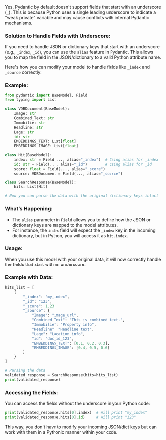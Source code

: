 Yes, Pydantic by default doesn't support fields that start with an underscore (`_`). This is because Python uses a single leading underscore to indicate a "weak private" variable and may cause conflicts with internal Pydantic mechanisms.

### Solution to Handle Fields with Underscore:

If you need to handle JSON or dictionary keys that start with an underscore (e.g., `_index`, `_id`), you can use the `alias` feature in Pydantic. This allows you to map the field in the JSON/dictionary to a valid Python attribute name.

Here's how you can modify your model to handle fields like `_index` and `_source` correctly:

### Example:

```python
from pydantic import BaseModel, Field
from typing import List

class VDBDocument(BaseModel):
    Image: str
    Combined_Text: str
    Immobilie: str
    Headline: str
    Lage: str
    id: str
    EMBEDDINGS_TEXT: List[float]
    EMBEDDINGS_IMAGE: List[float]

class Hit(BaseModel):
    index: str = Field(..., alias="_index")  # Using alias for _index
    id: str = Field(..., alias="_id")        # Using alias for _id
    score: float = Field(..., alias="_score")
    source: VDBDocument = Field(..., alias="_source")

class SearchResponse(BaseModel):
    hits: List[Hit]

# Now you can parse the data with the original dictionary keys intact
```

### What’s Happening:

- The `alias` parameter in `Field` allows you to define how the JSON or dictionary keys are mapped to the model attributes.
- For instance, the `index` field will expect the `_index` key in the incoming dictionary, but in Python, you will access it as `hit.index`.

### Usage:

When you use this model with your original data, it will now correctly handle the fields that start with an underscore.

### Example with Data:

```python
hits_list = [
    {
        "_index": "my_index",
        "_id": "123",
        "_score": 1.23,
        "_source": {
            "Image": "image_url",
            "Combined_Text": "This is combined text.",
            "Immobilie": "Property info",
            "Headline": "Headline text",
            "Lage": "Location info",
            "id": "doc_id_123",
            "EMBEDDINGS_TEXT": [0.1, 0.2, 0.3],
            "EMBEDDINGS_IMAGE": [0.4, 0.5, 0.6]
        }
    }
]

# Parsing the data
validated_response = SearchResponse(hits=hits_list)
print(validated_response)
```

### Accessing the Fields:

You can access the fields without the underscore in your Python code:

```python
print(validated_response.hits[0].index)  # Will print "my_index"
print(validated_response.hits[0].id)     # Will print "123"
```

This way, you don't have to modify your incoming JSON/dict keys but can work with them in a Pythonic manner within your code.